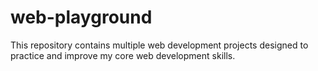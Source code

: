 # web-playground
This repository contains multiple web development projects designed to practice and improve my core web development skills.
